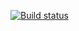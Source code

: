 [![Build status](https://ci.appveyor.com/api/projects/status/st7m6f6qj4swc98x?svg=true)](https://ci.appveyor.com/project/Sushnyak/api3)